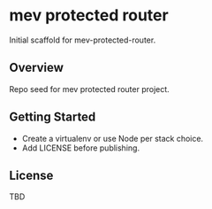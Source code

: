 # mev protected router

Initial scaffold for mev-protected-router.

## Overview
Repo seed for mev protected router project.

## Getting Started
- Create a virtualenv or use Node per stack choice.
- Add LICENSE before publishing.

## License
TBD

